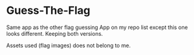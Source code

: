 # Guess-The-Flag

Same app as the other flag guessing App on my repo list except this one looks different. Keeping both versions.

Assets used (flag images) does not belong to me.
